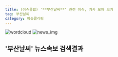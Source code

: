 ```yaml
---
title: (이슈클립) '**부산날씨**' 관련 이슈, 기사 모아 보기
tag: 부산날씨
category: 이슈클리핑
---
```

![wordcloud](https://s3.ap-northeast-2.amazonaws.com/lyrics101-wordcloud/2018-09-28-1538093460.png)
![news_img](https://user-images.githubusercontent.com/42597476/44507050-1206f400-a6e4-11e8-8d98-7ffbfebb353f.png)
## **'**부산날씨**'** 뉴스속보 검색결과

